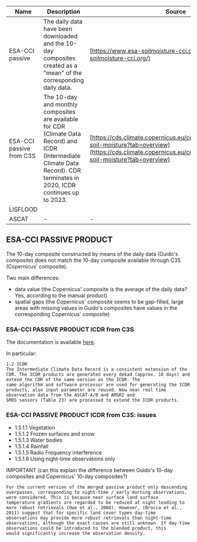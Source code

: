 

| Name| Description| Source|
|-----|------------|-------|
| ESA-CCI passive| The daily data have been downloaded and the 10-day composites created as a "mean" of the corresponding daily data. | [https://www.esa-soilmoisture-cci.org/](https://www.esa-soilmoisture-cci.org/) |
| ESA-CCI passive from C3S | The 10-day and monthly composites are available for CDR (Climate Data Record) and ICDR (Intermediate Climate Data Record). CDR terminates in 2020, ICDR continues up to 2023. | [https://cds.climate.copernicus.eu/cdsapp#!/dataset/satellite-soil-moisture?tab=overview](https://cds.climate.copernicus.eu/cdsapp#!/dataset/satellite-soil-moisture?tab=overview)|
| LISFLOOD | | |
| ASCAT    |-|-|

## ESA-CCI PASSIVE PRODUCT

The 10-day composite constructed by means of the daily data (Guido's composite) does not match the 10-day composite available through C3S (Copernicus' composite).

Two main differences:

- data value (the Copernicus' composite is the average of the daily data? Yes, according to the manual product)
- spatial gaps (the Copernicus' composite seems to be gap-filled, large areas with missing values in Guido's composites have values in the corresponding Copernicus' composite)

### ESA-CCI PASSIVE PRODUCT ICDR from C3S

The documentation is available [here](https://datastore.copernicus-climate.eu/documents/satellite-soil-moisture/C3S_312b_Lot4.D3.SM.5-v3.0_202101_Product_User_Guide_Specification_i1.0.pdf).

In particular:

```
1.2 ICDR
The Intermediate Climate Data Record is a consistent extension of the CDR. The ICDR products are generated every dekad (approx. 10 days) and extend the CDR of the same version as the ICDR. The
same algorithm and software processor are used for generating the ICDR products, also input parameter are reused. New near real time observation data from the ASCAT-A/B and AMSR2 and
SMOS sensors (Table 23) are processed to extend the ICDR products.
```

### ESA-CCI PASSIVE PRODUCT ICDR from C3S: issues

- 1.5.1.1 Vegetation
- 1.5.1.2 Frozen surfaces and snow
- 1.5.1.3 Water bodies
- 1.5.1.4 Rainfall
- 1.5.1.5 Radio Frequency interference
- 1.5.1.6 Using night-time observations only

IMPORTANT (can this explain the difference between Guido's 10-day composites and Copernicus' 10-day composites?)

```
For the current version of the merged passive product only descending overpasses, corresponding to night-time / early morning observations, were considered. This is because near surface land surface
temperature gradients are regarded to be reduced at night leading to more robust retrievals (Owe et al., 2008). However, (Brocca et al., 2011) suggest that for specific land cover types day-time
observations may provide more robust retrievals than night-time observations, although the exact causes are still unknown. If day-time observations could be introduced to the blended product, this
would significantly increase the observation density.
```
